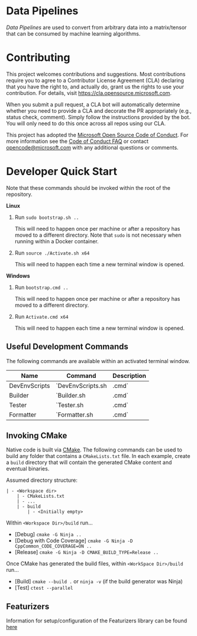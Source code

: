 
Data Pipelines
==============

*Data Pipelines* are used to convert from arbitrary data into a matrix/tensor that can be consumed by machine learning algorithms.

Contributing
============

This project welcomes contributions and suggestions.  Most contributions require you to agree to a
Contributor License Agreement (CLA) declaring that you have the right to, and actually do, grant us
the rights to use your contribution. For details, visit https://cla.opensource.microsoft.com.

When you submit a pull request, a CLA bot will automatically determine whether you need to provide
a CLA and decorate the PR appropriately (e.g., status check, comment). Simply follow the instructions
provided by the bot. You will only need to do this once across all repos using our CLA.

This project has adopted the [Microsoft Open Source Code of Conduct](https://opensource.microsoft.com/codeofconduct/).
For more information see the [Code of Conduct FAQ](https://opensource.microsoft.com/codeofconduct/faq/) or
contact [opencode@microsoft.com](mailto:opencode@microsoft.com) with any additional questions or comments.

Developer Quick Start
=====================
Note that these commands should be invoked within the root of the repository.

**Linux**

1) Run `sudo bootstrap.sh ..`

    This will need to happen once per machine or after a repository has moved to a different directory. Note that `sudo` is not necessary when running within a Docker container.

2) Run `source ./Activate.sh x64`

    This will need to happen each time a new terminal window is opened.

**Windows**

1) Run `bootstrap.cmd ..`

    This will need to happen once per machine or after a repository has moved to a different directory.

2) Run `Activate.cmd x64`

    This will need to happen each time a new terminal window is opened.

Useful Development Commands
---------------------------

The following commands are available within an activated terminal window.

Name            | Command                   | Description
----------------|---------------------------|------------------------------------------------------------
DevEnvScripts   | `DevEnvScripts.sh|.cmd`   | Lists all scripts available in the activated environment.
Builder         | `Builder.sh|.cmd`         | Builds C++, Python, C#, etc. files; invoked by the CI machine.
Tester          | `Tester.sh|.cmd`          | Tests C++, Python, C#, etc. files; invoked by the CI machine.
Formatter       | `Formatter.sh|.cmd`       | Formats C++ and Python source files. (Coming Soon)

Invoking CMake
--------------

Native code is built via [CMake](https://cmake.org/). The following commands can be used to build any folder that contains a `CMakeLists.txt` file.
In each example, create a `build` directory that will contain the generated CMake content and eventual binaries.

Assumed directory structure:

    | - <Workspace dir>
        | - CMakeLists.txt
        | - ...
        | - build
            | - <Initially empty>

Within `<Workspace Dir>/build` run...

- [Debug] `cmake -G Ninja ..`
- [Debug with Code Coverage] `cmake -G Ninja -D CppCommon_CODE_COVERAGE=ON ..`
- [Release] `cmake -G Ninja -D CMAKE_BUILD_TYPE=Release ..`

Once CMake has generated the build files, within `<WorkSpace Dir>/build` run...

- [Build] `cmake --build .` or `ninja -v` (if the build generator was Ninja)
- [Test] `ctest --parallel`

## Featurizers
Information for setup/configuration of the Featurizers library can be found [here](src/FeaturizerPrep/Readme.md)
